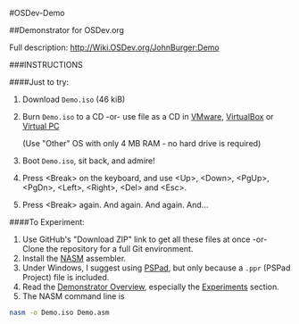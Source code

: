 #OSDev-Demo

##Demonstrator for OSDev.org

Full description: http://Wiki.OSDev.org/JohnBurger:Demo

###INSTRUCTIONS

####Just to try:
1. Download `Demo.iso` (46 kiB)
2. Burn `Demo.iso` to a CD -or- use file as a CD in
   [VMware](https://my.vmware.com/web/vmware/free#desktop_end_user_computing/vmware_player/6_0),
   [VirtualBox](https://www.virtualbox.org/wiki/Downloads) or
   [Virtual PC](http://www.microsoft.com/en-au/download/details.aspx?id=3702)

    (Use "Other" OS with only 4 MB RAM - no hard drive is required)
3. Boot `Demo.iso`, sit back, and admire!
4. Press &lt;Break&gt; on the keyboard, and use &lt;Up&gt;, &lt;Down&gt;, &lt;PgUp&gt;, &lt;PgDn&gt;, &lt;Left&gt;, &lt;Right&gt;, &lt;Del&gt; and &lt;Esc&gt;.
5. Press &lt;Break&gt; again. And again. And again. And...

####To Experiment:
1. Use GitHub's "Download ZIP" link to get all these files at once -or- Clone the repository for a full Git environment.
2. Install the [NASM](http://www.nasm.us/) assembler.
3. Under Windows, I suggest using [PSPad](http://www.pspad.com/), but only because a `.ppr` (PSPad Project) file is included.
4. Read the [Demonstrator Overview](http://Wiki.OSDev.org/JohnBurger:Demo/Overview), especially  the [Experiments](http://Wiki.OSDev.org/JohnBurger:Demo/Overview#Experiments) section.
5. The NASM command line is
```sh
nasm -o Demo.iso Demo.asm
```
